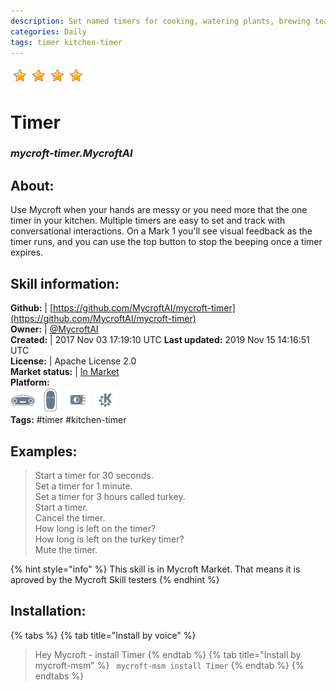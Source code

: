 ```yaml
--- 
description: Set named timers for cooking, watering plants, brewing tea and more
categories: Daily   
tags: timer kitchen-timer   
---
```


![](../.gitbook/assets/star.png)![](../.gitbook/assets/star.png)![](../.gitbook/assets/star.png)![](../.gitbook/assets/star.png)  
# Timer  
### _mycroft-timer.MycroftAI_  
## About:  
Use Mycroft when your hands are messy or you need more that the one timer in your kitchen.  Multiple timers are easy to set and track with conversational interactions.
On a Mark 1 you'll see visual feedback as the timer runs, and you can use
the top button to stop the beeping once a timer expires.

## Skill information:  
**Github:** | [https://github.com/MycroftAI/mycroft-timer](https://github.com/MycroftAI/mycroft-timer)  
**Owner:** | [@MycroftAI](https://github.com/MycroftAI)  
**Created:** | 2017 Nov 03 17:19:10 UTC  **Last updated:** 2019 Nov 15 14:16:51 UTC  
**License:** | Apache License 2.0  
**Market status:** | [In Market](https://market.mycroft.ai/skill/mycroft-timer)  
**Platform:**  
 ![](../.gitbook/assets/mark-1-icon.png)  ![](../.gitbook/assets/mark-2-icon.png)  ![](../.gitbook/assets/picroft-icon.png)  ![](../.gitbook/assets/kde.png)   
**Tags:** \#timer \#kitchen-timer   
## Examples:  
> Start a timer for 30 seconds.  
> Set a timer for 1 minute.  
> Set a timer for 3 hours called turkey.  
> Start a timer.  
> Cancel the timer.  
> How long is left on the timer?  
> How long is left on the turkey timer?  
> Mute the timer.  
  
{% hint style="info" %}
This skill is in Mycroft Market. That means it is aproved by the Mycroft Skill testers
{% endhint %}
    
## Installation:  
{% tabs %}
{% tab title="Install by voice" %}
> Hey Mycroft - install Timer
{% endtab %}
  {% tab title="Install by mycroft-msm" %}
``` mycroft-msm install Timer```
{% endtab %}
  {% endtabs %}
  